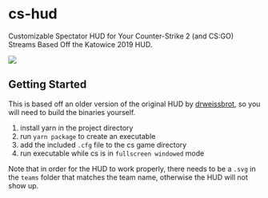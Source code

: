 # cs-hud
Customizable Spectator HUD for Your Counter-Strike 2 (and CS:GO) Streams Based Off the Katowice 2019 HUD.

![](preview.png)

## Getting Started
This is based off an older version of the original HUD by [drweissbrot](https://github.com/drweissbrot/cs-hud), so you will need to build the binaries yourself.

1. install yarn in the project directory
2. run `yarn package` to create an executable
3. add the included `.cfg` file to the cs game directory
4. run executable while cs is in `fullscreen windowed` mode

Note that in order for the HUD to work properly, there needs to be a `.svg` in the `teams` folder that matches the team name, otherwise the HUD will not show up.
